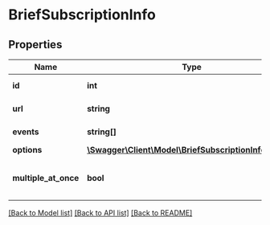 # BriefSubscriptionInfo

## Properties
Name | Type | Description | Notes
------------ | ------------- | ------------- | -------------
**id** | **int** | Subscription Id | [optional] 
**url** | **string** | Subscription URL | 
**events** | **string[]** | Subscription Events | 
**options** | [**\Swagger\Client\Model\BriefSubscriptionInfoOptions**](BriefSubscriptionInfoOptions.md) |  | [optional] 
**multiple_at_once** | **bool** | Report multiple items in one request | [optional] 

[[Back to Model list]](../../README.md#documentation-for-models) [[Back to API list]](../../README.md#documentation-for-api-endpoints) [[Back to README]](../../README.md)

